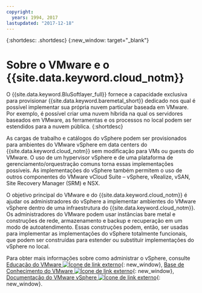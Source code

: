 ```yaml
---
copyright:
  years: 1994, 2017
lastupdated: "2017-12-18"
---
```


{:shortdesc: .shortdesc}
{:new_window: target="_blank"}

# Sobre o VMware e o {{site.data.keyword.cloud_notm}}

O {{site.data.keyword.BluSoftlayer_full}} fornece a capacidade exclusiva para provisionar {{site.data.keyword.baremetal_short}} dedicado nos qual é possível implementar sua própria nuvem particular baseada em VMware. Por exemplo, é possível criar uma nuvem híbrida na qual os servidores baseados em VMware, as ferramentas e os processos no local podem ser estendidos para a nuvem pública.
{:shortdesc}

<!--VMware administrators can quickly realize cost-effective hybrid cloud characteristics by deploying into the IBM enterprise-grade Global Cloud.-->As cargas de trabalho e catálogos do vSphere podem ser provisionados para ambientes do VMware vSphere em data centers do {{site.data.keyword.cloud_notm}} sem modificação para VMs ou guests do VMware. O uso de um hypervisor vSphere e de uma plataforma de gerenciamento/orquestração comuns torna essas implementações possíveis. As implementações do vSphere também permitem o uso de outros componentes do VMware vCloud Suite – vSphere, vRealize, vSAN, Site Recovery Manager (SRM) e NSX.

O objetivo principal do VMware e do {{site.data.keyword.cloud_notm}} é ajudar os administradores do vSphere a implementar ambientes do VMware vSphere dentro de uma infraestrutura do {{site.data.keyword.cloud_notm}}. Os administradores do VMware podem usar instâncias bare metal e construções de rede, armazenamento e backup e recuperação em um modo de autoatendimento. Essas construções podem, então, ser usadas para implementar as implementações do vSphere totalmente funcionais, que podem ser construídas para estender ou substituir implementações do vSphere no local.

Para obter mais informações sobre como administrar o vSphere, consulte [Educação do VMware ![Ícone de link externo](../../icons/launch-glyph.svg "Ícone de link externo")](http://mylearn.vmware.com/mgrreg/index.cfm){: new_window}, [Base de Conhecimento do VMware ![Ícone de link externo](../../icons/launch-glyph.svg "Ícone de link externo")](https://kb.vmware.com/){: new_window}, [Documentação do VMware vSphere ![Ícone de link externo](../../icons/launch-glyph.svg "Ícone de link externo")](https://docs.vmware.com/en/VMware-vSphere/index.html){: new_window}.
